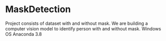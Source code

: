 # MaskDetection
Project consists of dataset with and without mask. We are building a computer vision model to identify person with and without mask.
Windows OS
Anaconda 3.8
